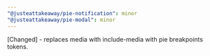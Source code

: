 ```yaml
---
"@justeattakeaway/pie-notification": minor
"@justeattakeaway/pie-modal": minor
---
```


[Changed] - replaces media with include-media with pie breakpoints tokens.
